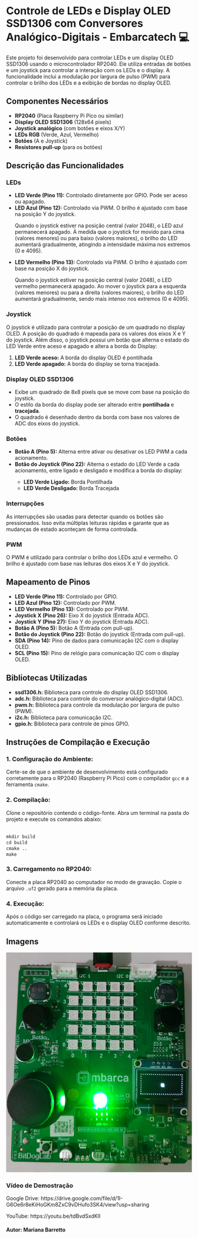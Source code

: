 <h1>Controle de LEDs e Display OLED SSD1306 com Conversores Analógico-Digitais  - Embarcatech 💻</h1>
<p>Este projeto foi desenvolvido para controlar LEDs e um display OLED SSD1306 usando o microcontrolador RP2040. Ele utiliza entradas de botões e um joystick para controlar a interação com os LEDs e o display. A funcionalidade inclui a modulação por largura de pulso (PWM) para controlar o brilho dos LEDs e a exibição de bordas no display OLED.</p>

<h2>Componentes Necessários</h2>
<ul>
    <li><strong>RP2040</strong> (Placa Raspberry Pi Pico ou similar)</li>
    <li><strong>Display OLED SSD1306</strong> (128x64 pixels)</li>
    <li><strong>Joystick analógico</strong> (com botões e eixos X/Y)</li>
    <li><strong>LEDs RGB</strong> (Verde, Azul, Vermelho)</li>
    <li><strong>Botões</strong> (A e Joystick)</li>
    <li><strong>Resistores pull-up</strong> (para os botões)</li>
</ul>

<h2>Descrição das Funcionalidades</h2>

<h3>LEDs</h3>
<ul>
    <li><strong>LED Verde (Pino 11):</strong> Controlado diretamente por GPIO. Pode ser aceso ou apagado.</li>
    <li><strong>LED Azul (Pino 12):</strong> Controlado via PWM. O brilho é ajustado com base na posição Y do joystick.</li>
    <p>Quando o joystick estiver na posição central (valor 2048), o LED azul permanecerá apagado. À medida que o joystick for movido para cima (valores menores) ou para baixo (valores maiores), o brilho do LED aumentará gradualmente, atingindo a intensidade máxima nos extremos (0 e 4095).</p>    
    <li><strong>LED Vermelho (Pino 13):</strong> Controlado via PWM. O brilho é ajustado com base na posição X do joystick.</li>
    <p>Quando o joystick estiver na posição central (valor 2048), o LED vermelho permanecerá apagado. Ao mover o joystick para a esquerda (valores menores) ou para a direita (valores maiores), o brilho do LED aumentará gradualmente, sendo mais intenso nos extremos (0 e 4095).</p>
</ul>

<h3>Joystick</h3>
<p>O joystick é utilizado para controlar a posição de um quadrado no display OLED. A posição do quadrado é mapeada para os valores dos eixos X e Y do joystick. Além disso, o joystick possui um botão que alterna o estado do LED Verde entre aceso e apagado e altera a borda do Display:</p>
<ol>
    <li><strong>LED Verde aceso:</strong> A borda do display OLED é pontilhada</li>
    <li><strong>LED Verde apagado:</strong> A borda do display se torna tracejada.</li>
</ol>

<h3>Display OLED SSD1306</h3>
<ul>
    <li>Exibe um quadrado de 8x8 pixels que se move com base na posição do joystick.</li>
    <li>O estilo da borda do display pode ser alterado entre <strong>pontilhada</strong> e <strong>tracejada</strong>.</li>
    <li>O quadrado é desenhado dentro da borda com base nos valores de ADC dos eixos do joystick.</li>
</ul>

<h3>Botões</h3>
<ul>
    <li><strong>Botão A (Pino 5):</strong> Alterna entre ativar ou desativar os LED PWM a cada acionamento.</li>
    <li><strong>Botão do Joystick (Pino 22):</strong> Alterna o estado do LED Verde a cada acionamento, entre ligado e desligado e modifica a borda do display:</li>
    <ul>
        <li class="led-estado"><strong>LED Verde Ligado:</strong> Borda Pontilhada</li>
        <li class="led-estado"><strong>LED Verde Desligado:</strong> Borda Tracejada</li>
    </ul>
</ul>

<h3>Interrupções</h3>
<p>As interrupções são usadas para detectar quando os botões são pressionados. Isso evita múltiplas leituras rápidas e garante que as mudanças de estado aconteçam de forma controlada.</p>

<h3>PWM</h3>
<p>O PWM é utilizado para controlar o brilho dos LEDs azul e vermelho. O brilho é ajustado com base nas leituras dos eixos X e Y do joystick.</p>

<h2>Mapeamento de Pinos</h2>
<ul>
    <li><strong>LED Verde (Pino 11):</strong> Controlado por GPIO.</li>
    <li><strong>LED Azul (Pino 12):</strong> Controlado por PWM.</li>
    <li><strong>LED Vermelho (Pino 13):</strong> Controlado por PWM.</li>
    <li><strong>Joystick X (Pino 26):</strong> Eixo X do joystick (Entrada ADC).</li>
    <li><strong>Joystick Y (Pino 27):</strong> Eixo Y do joystick (Entrada ADC).</li>
    <li><strong>Botão A (Pino 5):</strong> Botão A (Entrada com pull-up).</li>
    <li><strong>Botão do Joystick (Pino 22):</strong> Botão do joystick (Entrada com pull-up).</li>
    <li><strong>SDA (Pino 14):</strong> Pino de dados para comunicação I2C com o display OLED.</li>
    <li><strong>SCL (Pino 15):</strong> Pino de relógio para comunicação I2C com o display OLED.</li>
</ul>

<h2>Bibliotecas Utilizadas</h2>
<ul>
    <li><strong>ssd1306.h:</strong> Biblioteca para controle do display OLED SSD1306.</li>
    <li><strong>adc.h:</strong> Biblioteca para controle do conversor analógico-digital (ADC).</li>
    <li><strong>pwm.h:</strong> Biblioteca para controle da modulação por largura de pulso (PWM).</li>
    <li><strong>i2c.h:</strong> Biblioteca para comunicação I2C.</li>
    <li><strong>gpio.h:</strong> Biblioteca para controle de pinos GPIO.</li>    
</ul>

<h2>Instruções de Compilação e Execução</h2>

<h3>1. Configuração do Ambiente:</h3>
<p>Certe-se de que o ambiente de desenvolvimento está configurado corretamente para o RP2040 (Raspberry Pi Pico) com o compilador <code>gcc</code> e a ferramenta <code>cmake</code>.</p>

<h3>2. Compilação:</h3>
<p>Clone o repositório contendo o código-fonte. Abra um terminal na pasta do projeto e execute os comandos abaixo:</p>
<pre><code>
mkdir build
cd build
cmake ..
make
</code></pre>

<h3>3. Carregamento no RP2040:</h3>
<p>Conecte a placa RP2040 ao computador no modo de gravação. Copie o arquivo <code>.uf2</code> gerado para a memória da placa.</p>

<h3>4. Execução:</h3>
<p>Após o código ser carregado na placa, o programa será iniciado automaticamente e controlará os LEDs e o display OLED conforme descrito.</p>

<h2>Imagens</h2>
<p align="center">
    <img src="https://github.com/MarianaBarretto/Conversores-analogico-digitais-ADC-/blob/main/Imagens/BitDogLab.jpeg" alt="Projeto com RP2040 e Display OLED SSD1306" />
</p>

<h3>Vídeo de Demostração</h3>
<p>Google Drive: https://drive.google.com/file/d/1I-G6Oe6r8eKiHoGKm8ZxC9vDHufo3SK4/view?usp=sharing</p>
<p>YouTube: https://youtu.be/tdBvdSxdKlI</p>

<h4>Autor: <strong>Mariana Barretto</strong></h4>
